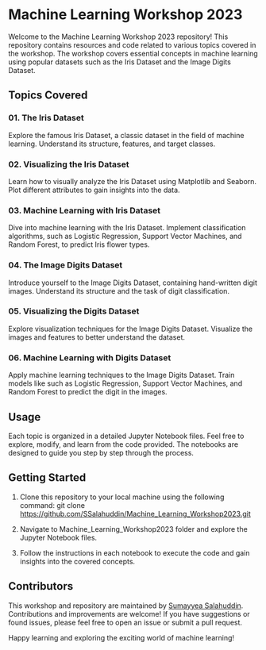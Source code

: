 # Machine Learning Workshop 2023

Welcome to the Machine Learning Workshop 2023 repository! This repository contains resources and code related to various topics covered in the workshop. The workshop covers essential concepts in machine learning using popular datasets such as the Iris Dataset and the Image Digits Dataset.

## Topics Covered

### 01. The Iris Dataset
Explore the famous Iris Dataset, a classic dataset in the field of machine learning. Understand its structure, features, and target classes.

### 02. Visualizing the Iris Dataset
Learn how to visually analyze the Iris Dataset using Matplotlib and Seaborn. Plot different attributes to gain insights into the data.

### 03. Machine Learning with Iris Dataset
Dive into machine learning with the Iris Dataset. Implement classification algorithms, such as Logistic Regression, Support Vector Machines, and Random Forest, to predict Iris flower types.

### 04. The Image Digits Dataset
Introduce yourself to the Image Digits Dataset, containing hand-written digit images. Understand its structure and the task of digit classification.

### 05. Visualizing the Digits Dataset
Explore visualization techniques for the Image Digits Dataset. Visualize the images and features to better understand the dataset.

### 06. Machine Learning with Digits Dataset
Apply machine learning techniques to the Image Digits Dataset. Train models like such as Logistic Regression, Support Vector Machines, and Random Forest to predict the digit in the images.

## Usage

Each topic is organized in a detailed Jupyter Notebook files. Feel free to explore, modify, and learn from the code provided. The notebooks are designed to guide you step by step through the process.

## Getting Started

1. Clone this repository to your local machine using the following command:
git clone https://github.com/SSalahuddin/Machine_Learning_Workshop2023.git

2. Navigate to Machine_Learning_Workshop2023 folder and explore the Jupyter Notebook files.

3. Follow the instructions in each notebook to execute the code and gain insights into the covered concepts.

## Contributors

This workshop and repository are maintained by [Sumayyea Salahuddin](https://https://github.com/SSalahuddin). Contributions and improvements are welcome! If you have suggestions or found issues, please feel free to open an issue or submit a pull request.

Happy learning and exploring the exciting world of machine learning!

